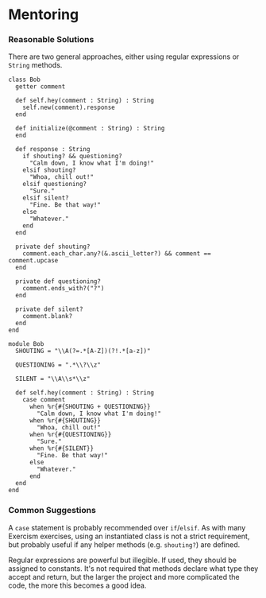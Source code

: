 # Mentoring

### Reasonable Solutions

There are two general approaches, either using regular expressions or `String` methods.

```crystal
class Bob
  getter comment
  
  def self.hey(comment : String) : String
    self.new(comment).response
  end

  def initialize(@comment : String) : String
  end

  def response : String
    if shouting? && questioning?
      "Calm down, I know what I'm doing!"
    elsif shouting?
      "Whoa, chill out!"
    elsif questioning?
      "Sure."
    elsif silent?
      "Fine. Be that way!"
    else
      "Whatever."
    end
  end

  private def shouting?
    comment.each_char.any?(&.ascii_letter?) && comment == comment.upcase
  end

  private def questioning?
    comment.ends_with?("?")
  end

  private def silent?
    comment.blank?
  end
end
```

```crystal
module Bob
  SHOUTING = "\\A(?=.*[A-Z])(?!.*[a-z])"

  QUESTIONING = ".*\\?\\z"

  SILENT = "\\A\\s*\\z"

  def self.hey(comment : String) : String
    case comment
      when %r{#{SHOUTING + QUESTIONING}}
        "Calm down, I know what I'm doing!"
      when %r{#{SHOUTING}}
        "Whoa, chill out!"
      when %r{#{QUESTIONING}}
        "Sure."
      when %r{#{SILENT}}
        "Fine. Be that way!"
      else
        "Whatever."
      end
  end
end
```

### Common Suggestions

A `case` statement is probably recommended over `if`/`elsif`. As with many Exercism exercises, using an instantiated class is not a strict requirement, but probably useful if any helper methods (e.g. `shouting?`) are defined.

Regular expressions are powerful but illegible. If used, they should be assigned to constants.
It's not required that methods declare what type they accept and return, but the larger the project and more complicated the code, the more this becomes a good idea.
